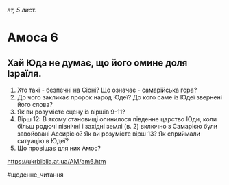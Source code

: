 
_вт, 5 лист._

# Амоса 6

## Хай Юда не думає, що його омине доля Ізраїля.
1. Хто такі - безпечні на Сіоні? Що означає - самарійська гора?
2. До чого закликає пророк народ Юдеї? До кого саме із Юдеї звернені його слова?
3. Як ви розумієте сцену із віршів 9-11?
4. Вірш 12: В якому становищі опинилося південне царство Юди, коли більш родючі північні і західні землі (в. 2) включно з Самарією були завойовані Ассирією? Як ви розумієте вірш 13? Як сприймали ситуацію в Юдеї?
5. Що провіщає для них Амос?

https://ukrbiblia.at.ua/AM/am6.htm 

#щоденне_читання
